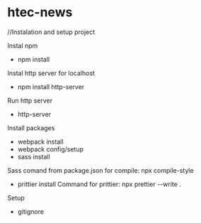 # htec-news
//Instalation and setup project

Instal npm
- npm install

Instal http server for localhost
- npm install http-server

Run http server
- http-server

Install packages
- webpack install
- webpack config/setup
- sass install

Sass comand from package.json for compile: npx compile-style

- prittier install
Command for prittier: npx prettier --write .


Setup
- gitignore
